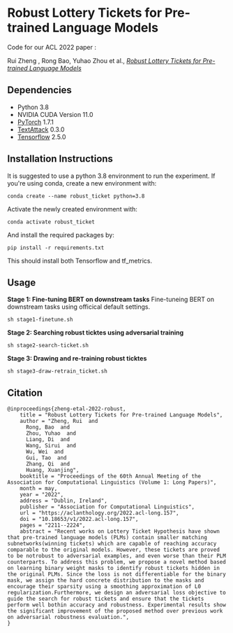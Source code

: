 # Robust Lottery Tickets for Pre-trained Language Models

Code for our ACL 2022 paper :

Rui Zheng , Rong Bao, Yuhao Zhou et al., *[Robust Lottery Tickets for Pre-trained Language Models
](https://aclanthology.org/2022.acl-long.157.pdf)*


## Dependencies
- Python 3.8
- NVIDIA CUDA Version 11.0
- [PyTorch](https://github.com/pytorch/pytorch) 1.7.1
- [TextAttack](https://github.com/QData/TextAttack) 0.3.0
- [Tensorflow](https://github.com/tensorflow/tensorflow) 2.5.0

## Installation Instructions

It is suggested to use a python 3.8 environment to run the experiment. If you're using conda, create a new environment with:

```
conda create --name robust_ticket python=3.8
```

Activate the newly created environment with:

```
conda activate robust_ticket
```

And install the required packages by:

```
pip install -r requirements.txt
```

This should install both Tensorflow and tf_metrics.

## Usage

**Stage 1: Fine-tuning BERT on downstream tasks**
Fine-tuneing BERT on downstream tasks using officical default settings.
```
sh stage1-finetune.sh
```

**Stage 2: Searching robust ticktes using adversarial training** 
```
sh stage2-search-ticket.sh
```

**Stage 3: Drawing and re-training robust ticktes**
```
sh stage3-draw-retrain_ticket.sh
```

## Citation
```
@inproceedings{zheng-etal-2022-robust,
    title = "Robust Lottery Tickets for Pre-trained Language Models",
    author = "Zheng, Rui  and
      Rong, Bao  and
      Zhou, Yuhao  and
      Liang, Di  and
      Wang, Sirui  and
      Wu, Wei  and
      Gui, Tao  and
      Zhang, Qi  and
      Huang, Xuanjing",
    booktitle = "Proceedings of the 60th Annual Meeting of the Association for Computational Linguistics (Volume 1: Long Papers)",
    month = may,
    year = "2022",
    address = "Dublin, Ireland",
    publisher = "Association for Computational Linguistics",
    url = "https://aclanthology.org/2022.acl-long.157",
    doi = "10.18653/v1/2022.acl-long.157",
    pages = "2211--2224",
    abstract = "Recent works on Lottery Ticket Hypothesis have shown that pre-trained language models (PLMs) contain smaller matching subnetworks(winning tickets) which are capable of reaching accuracy comparable to the original models. However, these tickets are proved to be notrobust to adversarial examples, and even worse than their PLM counterparts. To address this problem, we propose a novel method based on learning binary weight masks to identify robust tickets hidden in the original PLMs. Since the loss is not differentiable for the binary mask, we assign the hard concrete distribution to the masks and encourage their sparsity using a smoothing approximation of L0 regularization.Furthermore, we design an adversarial loss objective to guide the search for robust tickets and ensure that the tickets perform well bothin accuracy and robustness. Experimental results show the significant improvement of the proposed method over previous work on adversarial robustness evaluation.",
}
```
